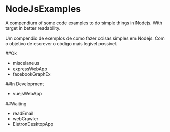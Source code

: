 # NodeJsExamples
A compendium of some code examples to do simple things in Nodejs.
With target in better readability.

Um compendio de exemplos de como fazer coisas simples em Nodejs.
Com o objetivo de escrever o código mais legível possível.

##Ok
* miscelaneus
* expressWebApp
* facebookGraphEx

##In Development
* vuejsWebApp

##Waiting
* readEmail
* webCrawler
* EletronDesktopApp

